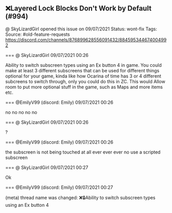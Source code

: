 ## ❌Layered Lock Blocks Don't Work by Default (#994)
@ SkyLizardGirl opened this issue on 09/07/2021
Status: wont-fix
Tags: 
Source: #old-feature-requests https://discord.com/channels/876899628556091432/884595344674004992


=== @ SkyLizardGirl 09/07/2021 00:26

Ability to switch subscreen types using an Ex button 4 in game.  You could make at least 3 different subscreens that can be used for different things optional for your game, kinda like how Ocarina of time has 3 or 4 different subcreens to switch through, only you could do this in ZC. This would Allow room to put more optional stuff in the game, such as Maps and more items etc.

=== @EmilyV99 (discord: Emily) 09/07/2021 00:26

no
no
no
no
no

=== @ SkyLizardGirl 09/07/2021 00:26

?

=== @EmilyV99 (discord: Emily) 09/07/2021 00:26

the subscreen is not being touched
at all
ever
ever
ever
no
use a scripted subscreen

=== @ SkyLizardGirl 09/07/2021 00:27

Ok

=== @EmilyV99 (discord: Emily) 09/07/2021 00:27

(meta) thread name was changed: ❌🔒Ability to switch subscreen types using an Ex button 4
